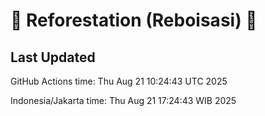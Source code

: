 
# 🌳 Reforestation (Reboisasi) 🌲

## Last Updated

GitHub Actions time: Thu Aug 21 10:24:43 UTC 2025

Indonesia/Jakarta time: Thu Aug 21 17:24:43 WIB 2025
